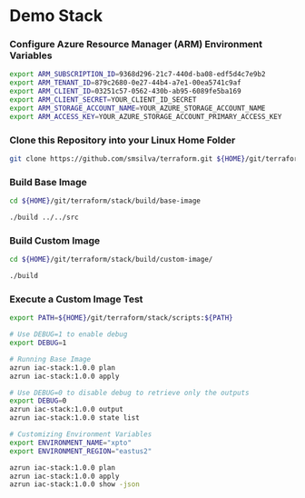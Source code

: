 # Demo Stack

### Configure Azure Resource Manager (ARM) Environment Variables
```bash
export ARM_SUBSCRIPTION_ID=9368d296-21c7-440d-ba08-edf5d4c7e9b2
export ARM_TENANT_ID=879c2680-0e27-44b4-a7e1-00ea5741c9af
export ARM_CLIENT_ID=03251c57-0562-430b-ab95-6089fe5ba169
export ARM_CLIENT_SECRET=YOUR_CLIENT_ID_SECRET
export ARM_STORAGE_ACCOUNT_NAME=YOUR_AZURE_STORAGE_ACCOUNT_NAME
export ARM_ACCESS_KEY=YOUR_AZURE_STORAGE_ACCOUNT_PRIMARY_ACCESS_KEY
```

### Clone this Repository into your Linux Home Folder
```bash
git clone https://github.com/smsilva/terraform.git ${HOME}/git/terraform
```

### Build Base Image
```bash
cd ${HOME}/git/terraform/stack/build/base-image

./build ../../src
```

### Build Custom Image
```bash
cd ${HOME}/git/terraform/stack/build/custom-image/

./build
```

### Execute a Custom Image Test
```bash
export PATH=${HOME}/git/terraform/stack/scripts:${PATH}

# Use DEBUG=1 to enable debug
export DEBUG=1

# Running Base Image
azrun iac-stack:1.0.0 plan
azrun iac-stack:1.0.0 apply

# Use DEBUG=0 to disable debug to retrieve only the outputs
export DEBUG=0
azrun iac-stack:1.0.0 output
azrun iac-stack:1.0.0 state list

# Customizing Environment Variables
export ENVIRONMENT_NAME="xpto"
export ENVIRONMENT_REGION="eastus2"

azrun iac-stack:1.0.0 plan
azrun iac-stack:1.0.0 apply
azrun iac-stack:1.0.0 show -json
```
